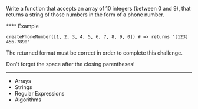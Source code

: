 Write a function that accepts an array of 10 integers (between 0 and 9), that returns a string of those numbers in the form of a phone number.

**** Example

```
createPhoneNumber([1, 2, 3, 4, 5, 6, 7, 8, 9, 0]) # => returns "(123) 456-7890"
```
The returned format must be correct in order to complete this challenge.

Don't forget the space after the closing parentheses!

---

- Arrays
- Strings
- Regular Expressions
- Algorithms
